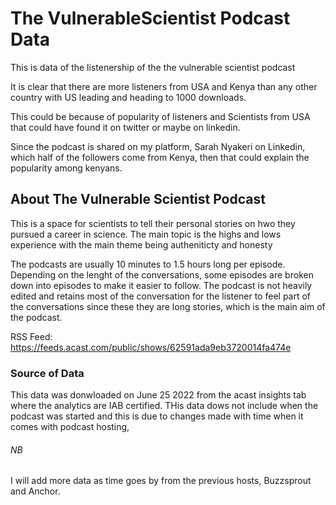 # The VulnerableScientist Podcast Data
This is data of the listenership of the the vulnerable scientist podcast

It is clear that there are more listeners from USA and Kenya than any other country with US leading and heading to 1000 downloads.

This could be because of popularity of listeners and Scientists from USA that could have found it on twitter or maybe on linkedin. 

Since the podcast is shared on my platform, Sarah Nyakeri on Linkedin, which half of the followers come from Kenya, then that could explain the popularity among kenyans.

## About The Vulnerable Scientist Podcast

This is a space for scientists to tell their personal stories on hwo they pursued a career in science. The main topic is the highs and lows experience with the main theme being autheniticty and honesty

The podcasts are usually 10 minutes to 1.5 hours long per episode. Depending on the lenght of the conversations, some episodes are broken down into episodes to make it easier to follow. The podcast is not heavily edited and retains most of the conversation for the listener to feel part of the conversations since these they are long stories, which is the main aim of the podcast.

RSS Feed: https://feeds.acast.com/public/shows/62591ada9eb3720014fa474e

### Source of Data
This data was donwloaded on June 25 2022 from the acast insights tab where the analytics are IAB certified. THis data dows not include when the podcast was started and this is due to changes made with time when it comes with podcast hosting,

###### NB
I will add more data as time goes by from the previous hosts, Buzzsprout and Anchor.
